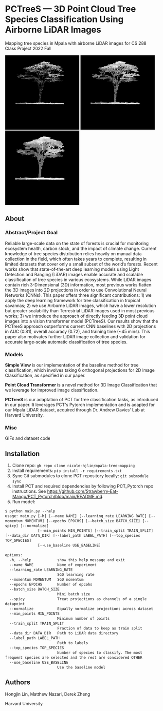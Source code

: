 # PCTreeS — 3D Point Cloud Tree Species Classification Using Airborne LiDAR Images

Mapping tree species in Mpala with airborne LiDAR images for CS 288 Class Project 2022 Fall

![](gifs/cool_s1.gif)
![](gifs/cool_s2.gif)
![](gifs/cool_s3.gif)

## About
### Abstract/Project Goal
Reliable large-scale data on the state of forests is crucial for monitoring ecosystem health, carbon stock, and the impact of climate change. Current knowledge of tree species distribution relies heavily on manual data collection in the field, which often takes years to complete, resulting in limited datasets that cover only a small subset of the world’s forests. Recent works show that state-of-the-art deep learning models using Light Detection and Ranging (LiDAR) images enable accurate and scalable classification of tree species in various ecosystems. While LiDAR images contain rich 3-Dimensional (3D) information, most previous works flatten the 3D images into 2D projections in order to use Convolutional Neural Networks (CNNs). This paper offers three significant contributions: 1) we apply the deep learning framework for tree classification in tropical savannas; 2) we use Airborne LiDAR images, which have a lower resolution but greater scalability than Terrestrial LiDAR images used in most previous works; 3) we introduce the approach of directly feeding 3D point cloud images into a vision transformer model (PCTreeS). Our results show that the PCTreeS approach outperforms current CNN baselines with 2D projections in AUC (0.81), overall accuracy (0.72), and training time (~45 mins). This paper also motivates further LiDAR image collection and validation for accurate large-scale automatic classification of tree species.

### Models
**Simple View** is our implementation of the baseline method for tree classification, which involves taking 6 orthogonal projections for 2D Image Classification, as specified in our paper.

**Point Cloud Transformer** is a novel method for 3D Image Classification that we leverage for improved image classification. 

**PCTreeS** is our adaptation of PCT for tree classification tasks, as introduced in our paper. It leverages PCT's Pytorch implementation and is adapted for our Mpala LiDAR dataset, acquired through Dr. Andrew Davies' Lab at Harvard University.

### Misc
GIFs and dataset code

## Installation
1. Clone repo: `gh repo clone nicole-hjlin/mpala-tree-mapping`
2. Install requirements: `pip install -r requirements.txt`
3. Sync Git submodules to clone PCT repository locally: `git submodule sync`
4. Install PCT and required dependencies by following PCT_Pytorch repo instructions. See https://github.com/Strawberry-Eat-Mango/PCT_Pytorch/blob/main/README.md.
5. Run model:
```
$ python main.py --help
usage: main.py [-h] [--name NAME] [--learning_rate LEARNING_RATE] [--momentum MOMENTUM] [--epochs EPOCHS] [--batch_size BATCH_SIZE] [--spicy] [--normalize]
               [--min_points MIN_POINTS] [--train_split TRAIN_SPLIT] [--data_dir DATA_DIR] [--label_path LABEL_PATH] [--top_species TOP_SPECIES]
               [--use_baseline USE_BASELINE]

options:
  -h, --help            show this help message and exit
  --name NAME           Name of experiment
  --learning_rate LEARNING_RATE
                        SGD learning rate
  --momentum MOMENTUM   SGD momentum
  --epochs EPOCHS       Number of epcohs
  --batch_size BATCH_SIZE
                        Mini batch size
  --spicy               Treat projections as channels of a single datapoint
  --normalize           Equally normalize projections across dataset
  --min_points MIN_POINTS
                        Minimum number of points
  --train_split TRAIN_SPLIT
                        Fraction of data to keep as train split
  --data_dir DATA_DIR   Path to LiDAR data directory
  --label_path LABEL_PATH
                        Path to labels
  --top_species TOP_SPECIES
                        Number of species to classify. The most frequent species are selected and the rest are considered OTHER
  --use_baseline USE_BASELINE
                        Use the baseline model
```

## Authors

Hongjin Lin, Matthew Nazari, Derek Zheng

Harvard University
